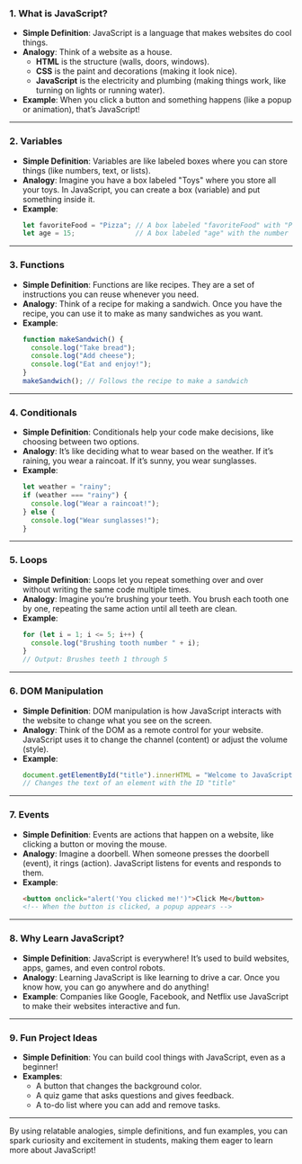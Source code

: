 ### 1. **What is JavaScript?**
   - **Simple Definition**: JavaScript is a language that makes websites do cool things.
   - **Analogy**: Think of a website as a house.
     - **HTML** is the structure (walls, doors, windows).
     - **CSS** is the paint and decorations (making it look nice).
     - **JavaScript** is the electricity and plumbing (making things work, like turning on lights or running water).
   - **Example**: When you click a button and something happens (like a popup or animation), that’s JavaScript!

---

### 2. **Variables**
   - **Simple Definition**: Variables are like labeled boxes where you can store things (like numbers, text, or lists).
   - **Analogy**: Imagine you have a box labeled "Toys" where you store all your toys. In JavaScript, you can create a box (variable) and put something inside it.
   - **Example**:
     ```javascript
     let favoriteFood = "Pizza"; // A box labeled "favoriteFood" with "Pizza" inside
     let age = 15;               // A box labeled "age" with the number 15 inside
     ```

---

### 3. **Functions**
   - **Simple Definition**: Functions are like recipes. They are a set of instructions you can reuse whenever you need.
   - **Analogy**: Think of a recipe for making a sandwich. Once you have the recipe, you can use it to make as many sandwiches as you want.
   - **Example**:
     ```javascript
     function makeSandwich() {
       console.log("Take bread");
       console.log("Add cheese");
       console.log("Eat and enjoy!");
     }
     makeSandwich(); // Follows the recipe to make a sandwich
     ```

---

### 4. **Conditionals**
   - **Simple Definition**: Conditionals help your code make decisions, like choosing between two options.
   - **Analogy**: It’s like deciding what to wear based on the weather. If it’s raining, you wear a raincoat. If it’s sunny, you wear sunglasses.
   - **Example**:
     ```javascript
     let weather = "rainy";
     if (weather === "rainy") {
       console.log("Wear a raincoat!");
     } else {
       console.log("Wear sunglasses!");
     }
     ```

---

### 5. **Loops**
   - **Simple Definition**: Loops let you repeat something over and over without writing the same code multiple times.
   - **Analogy**: Imagine you’re brushing your teeth. You brush each tooth one by one, repeating the same action until all teeth are clean.
   - **Example**:
     ```javascript
     for (let i = 1; i <= 5; i++) {
       console.log("Brushing tooth number " + i);
     }
     // Output: Brushes teeth 1 through 5
     ```

---

### 6. **DOM Manipulation**
   - **Simple Definition**: DOM manipulation is how JavaScript interacts with the website to change what you see on the screen.
   - **Analogy**: Think of the DOM as a remote control for your website. JavaScript uses it to change the channel (content) or adjust the volume (style).
   - **Example**:
     ```javascript
     document.getElementById("title").innerHTML = "Welcome to JavaScript!";
     // Changes the text of an element with the ID "title"
     ```

---

### 7. **Events**
   - **Simple Definition**: Events are actions that happen on a website, like clicking a button or moving the mouse.
   - **Analogy**: Imagine a doorbell. When someone presses the doorbell (event), it rings (action). JavaScript listens for events and responds to them.
   - **Example**:
     ```html
     <button onclick="alert('You clicked me!')">Click Me</button>
     <!-- When the button is clicked, a popup appears -->
     ```

---

### 8. **Why Learn JavaScript?**
   - **Simple Definition**: JavaScript is everywhere! It’s used to build websites, apps, games, and even control robots.
   - **Analogy**: Learning JavaScript is like learning to drive a car. Once you know how, you can go anywhere and do anything!
   - **Example**: Companies like Google, Facebook, and Netflix use JavaScript to make their websites interactive and fun.

---

### 9. **Fun Project Ideas**
   - **Simple Definition**: You can build cool things with JavaScript, even as a beginner!
   - **Examples**:
     - A button that changes the background color.
     - A quiz game that asks questions and gives feedback.
     - A to-do list where you can add and remove tasks.

---

By using relatable analogies, simple definitions, and fun examples, you can spark curiosity and excitement in students, making them eager to learn more about JavaScript!
